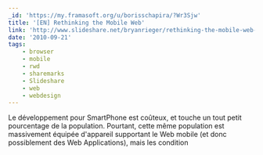 ```yaml
---
_id: 'https://my.framasoft.org/u/borisschapira/?Wr3Sjw'
title: '[EN] Rethinking the Mobile Web'
link: 'http://www.slideshare.net/bryanrieger/rethinking-the-mobile-web-by-yiibu'
date: '2010-09-21'
tags:
    - browser
    - mobile
    - rwd
    - sharemarks
    - Slideshare
    - web
    - webdesign
---
```


<div class="markdown"><p>Le développement pour SmartPhone est coûteux, et touche un tout petit pourcentage de la population. Pourtant, cette même population est massivement équipée d'appareil supportant le Web mobile (et donc possiblement des Web Applications), mais les condition
</p></div>

